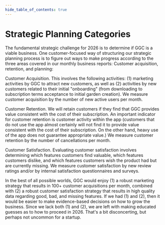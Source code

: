 ```yaml
---
hide_table_of_contents: true
---
```


# Strategic Planning Categories

The fundamental strategic challenge for 2026 is to determine if GGC is a viable business. One customer-focused way of structuring our strategic planning process is to figure out ways to make progress according to the three areas covered in our monthly business reports: Customer acquisition, retention, and planning:

Customer Acquisition. This involves the following activities: (1) marketing activities by GGC to attract new customers, as well as (2) activities by new customers related to their initial "onboarding" (from downloading to subscription terms acceptance to initial garden creation). We measure customer acquisition by the number of new active users per month.

Customer Retention. We will retain customers if they find that GGC provides value consistent with the cost of their subscription. An important indicator for customer retention is customer activity within the app (customers that do not use the app almost certainly will not find it to provide value consistent with the cost of their subscription. On the other hand, heavy use of the app does not guarantee appropriate value.) We measure customer retention by the number of cancellations per month.

Customer Satisfaction. Evaluating customer satisfaction involves determining which features customers find valuable, which features customers dislike, and which features customers wish the product had but are currently missing.  We measure customer satisfaction by new review ratings and/or by internal satisfaction questionnaires and surveys.

In the best of all possible worlds, GGC would enjoy (1) a robust marketing strategy that results in 100+ customer acquisitions per month, combined with (2) a robust customer satisfaction strategy that results in high quality data regarding good, bad, and missing features. If we had (1) and (2), then it would be easier to make evidence-based decisions on how to grow the business. Since we lack both (1) and (2),  we are left with making educated guesses as to how to proceed in 2026.  That's a bit disconcerting, but perhaps not uncommon for a startup.
